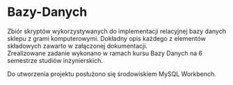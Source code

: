 # Bazy-Danych

Zbiór skryptów wykorzystywanych do implementacji relacyjnej bazy danych sklepu z grami komputerowymi.
Dokładny opis każdego z elementów składowych zawarto w załączonej dokumentacji.   
Zrealizowane zadanie wykonano w ramach kursu Bazy Danych na 6 semestrze studiów inżynierskich.

Do utworzenia projektu posłużono się środowiskiem MySQL Workbench.  
